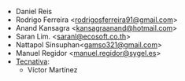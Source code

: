 - Daniel Reis
- Rodrigo Ferreira \<<rodrigosferreira91@gmail.com>\>
- Anand Kansagra \<<kansagraanand@hotmail.com>\>
- Saran Lim. \<<saranl@ecosoft.co.th>\>
- Nattapol Sinsuphan\<<gamso321@gmail.com>\>
- Manuel Regidor \<<manuel.regidor@sygel.es>\>
- [Tecnativa](https://www.tecnativa.com):
  - Víctor Martínez
